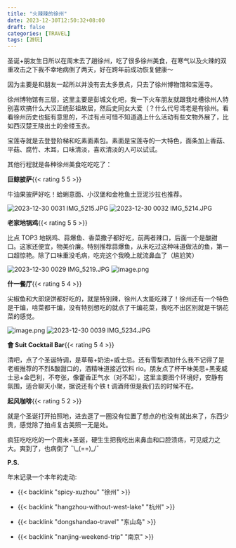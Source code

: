 ```yaml
---
title: "火辣辣的徐州"
date: 2023-12-30T12:50:32+08:00
draft: false
categories: [TRAVEL]
tags: [游玩]
---
```


圣诞+朋友生日所以在周末去了趟徐州，吃了很多徐州美食，在寒气以及火辣的双重攻击之下我不幸地病倒了两天，好在跨年前成功恢复健康～

<!--more-->

因为主要是和朋友一起所以并没有去太多景点，只去了徐州博物馆和宝莲寺。

徐州博物馆有三层，这里主要是彭城文化吧，我一下火车朋友就跟我吐槽徐州人特别喜欢搞什么大汉正统彭祖故居，然后史同女大爱（？什么代号鸢老是有徐州。看看徐州历史也挺有意思的，不过有点可惜不知道遇上什么活动有些文物外展了，比如西汉楚王陵出土的金缕玉衣。

宝莲寺就是去登登阶梯和吃素面素包。素面是宝莲寺的一大特色，面条加上香菇、平菇、腐竹、木耳，口味清淡，喜欢清淡的人可以试试。

其他行程就是各种徐州美食吃吃吃了：

**巨鲸披萨**{{< rating 5 5 >}}

牛油果披萨好吃！蛤蜊意面、小汉堡和金枪鱼土豆泥沙拉也推荐。

![2023-12-30 0031 IMG_5215.JPG](https://s2.loli.net/2024/06/24/9n1C2RBlFvySaY7.jpg)
![2023-12-30 0032 IMG_5214.JPG](https://s2.loli.net/2024/06/24/rCWveTJj175UtH2.jpg)

**老家地锅鸡**{{< rating 5 5 >}}

比点 TOP3 地锅鸡、蒜爆鱼、香菜撒子都好吃，前两者辣口，后面一个是酸甜口。这家还便宜，物美价廉。特别推荐蒜爆鱼，从未吃过这种味道做法的鱼，第一口超惊艳。除了口味重没毛病，吃完这个我晚上就流鼻血了（尴尬笑）

![2023-12-30 0029 IMG_5219.JPG](https://s2.loli.net/2024/06/24/iUzWBd1uTLYleos.jpg)
![image.png](https://s2.loli.net/2024/06/24/C5mio6EVJ1pgnkO.png)

**什一餐厅**{{< rating 5 4 >}}

尖椒鱼和大郎烧饼都好吃的，就是特别辣，徐州人太能吃辣了！徐州还有一个特色是干煸，啥菜都干煸，没有特别想吃的就点了干煸花菜，我吃不出区别就是干锅花菜的感觉。

![image.png](https://s2.loli.net/2024/06/24/6gAEbhJnaDCZ7Kf.png)
![2023-12-30 0039 IMG_5234.JPG](https://s2.loli.net/2024/06/24/FEHPA9BW13DYCkp.jpg)

**會 Suit Cocktail Bar**{{< rating 5 4 >}}

清吧，点了个圣诞特调，是草莓+奶油+威士忌。还有雪梨酒加什么我不记得了是老板推荐的不烈&酸甜口的，酒精味道接近饮料 rio。朋友点了杯干味美思+黑麦威士忌+金巴利，不夸张，像藿香正气水（对不起），这里主要图个环境好，安静有氛围，适合聊天小聚，据说还有个铁 t 调酒师但是我们去的时候不在。

**起风咖啡**{{< rating 5 2 >}}

就是个圣诞打开拍照地，进去逛了一圈没有位置了想点的也没有就出来了，东西少贵，感觉除了拍点复古美照一无是处。

疯狂吃吃吃的一个周末+圣诞，硬生生把我吃出来鼻血和口腔溃疡，可见威力之大。爽到了，也病倒了 ¯\\\_(==)\_/¯

**P.S.**

年末记录一个本年的走动:

- {{< backlink "spicy-xuzhou" "徐州" >}}

- {{< backlink "hangzhou-without-west-lake" "杭州" >}}

- {{< backlink "dongshandao-travel" "东山岛" >}}

- {{< backlink "nanjing-weekend-trip" "南京" >}}

